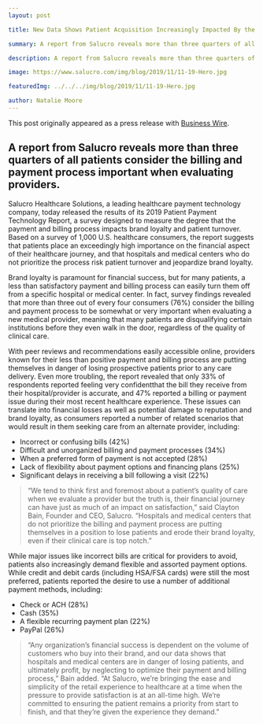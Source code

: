 ```yaml
---
layout: post

title: New Data Shows Patient Acquisition Increasingly Impacted By the Consumer Financial Experience

summary: A report from Salucro reveals more than three quarters of all patients consider the billing and payment process important when evaluating providersNovember 19, 2019 09:00 AM Eastern Standard Time

description: A report from Salucro reveals more than three quarters of all patients consider the billing and payment process important when evaluating providersNovember 19, 2019 09:00 AM Eastern Standard Time

image: https://www.salucro.com/img/blog/2019/11/11-19-Hero.jpg

featuredImg: ../../../img/blog/2019/11/11-19-Hero.jpg

author: Natalie Moore
---
```


This post originally appeared as a press release with [Business Wire](https://www.businesswire.com/news/home/20191119005198/en/New-Data-Shows-Patient-Acquisition-Increasingly-Impacted).

## A report from Salucro reveals more than three quarters of all patients consider the billing and payment process important when evaluating providers.

Salucro Healthcare Solutions, a leading healthcare payment technology company, today released the results of its 2019 Patient Payment Technology Report, a survey designed to measure the degree that the payment and billing process impacts brand loyalty and patient turnover. Based on a survey of 1,000 U.S. healthcare consumers, the report suggests that patients place an exceedingly high importance on the financial aspect of their healthcare journey, and that hospitals and medical centers who do not prioritize the process risk patient turnover and jeopardize brand loyalty.

Brand loyalty is paramount for financial success, but for many patients, a less than satisfactory payment and billing process can easily turn them off from a specific hospital or medical center. In fact, survey findings revealed that more than three out of every four consumers (76%) consider the billing and payment process to be somewhat or very important when evaluating a new medical provider, meaning that many patients are disqualifying certain institutions before they even walk in the door, regardless of the quality of clinical care.

With peer reviews and recommendations easily accessible online, providers known for their less than positive payment and billing process are putting themselves in danger of losing prospective patients prior to any care delivery. Even more troubling, the report revealed that only 33% of respondents reported feeling very confidentthat the bill they receive from their hospital/provider is accurate, and 47% reported a billing or payment issue during their most recent healthcare experience. These issues can translate into financial losses as well as potential damage to reputation and brand loyalty, as consumers reported a number of related scenarios that would result in them seeking care from an alternate provider, including:

* Incorrect or confusing bills (42%)
* Difficult and unorganized billing and payment processes (34%)
* When a preferred form of payment is not accepted (28%)
* Lack of flexibility about payment options and financing plans (25%)
* Significant delays in receiving a bill following a visit (22%)

> “We tend to think first and foremost about a patient’s quality of care when we evaluate a provider but the truth is, their financial journey can have just as much of an impact on satisfaction,” said Clayton Bain, Founder and CEO, Salucro. “Hospitals and medical centers that do not prioritize the billing and payment process are putting themselves in a position to lose patients and erode their brand loyalty, even if their clinical care is top notch.”

While major issues like incorrect bills are critical for providers to avoid, patients also increasingly demand flexible and assorted payment options. While credit and debit cards (including HSA/FSA cards) were still the most preferred, patients reported the desire to use a number of additional payment methods, including:

* Check or ACH (28%)
* Cash (35%)
* A flexible recurring payment plan (22%)
* PayPal (26%)

> “Any organization’s financial success is dependent on the volume of customers who buy into their brand, and our data shows that hospitals and medical centers are in danger of losing patients, and ultimately profit, by neglecting to optimize their payment and billing process,” Bain added. “At Salucro, we’re bringing the ease and simplicity of the retail experience to healthcare at a time when the pressure to provide satisfaction is at an all-time high. We’re committed to ensuring the patient remains a priority from start to finish, and that they’re given the experience they demand.”